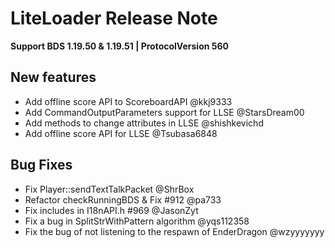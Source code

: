<!-- Version: 2.9.1 -->

# LiteLoader Release Note

**Support BDS 1.19.50 & 1.19.51 | ProtocolVersion 560**

## New features
- Add offline score API to ScoreboardAPI @kkj9333
- Add CommandOutputParameters support for LLSE @StarsDream00
- Add methods to change attributes in LLSE @shishkevichd
- Add offline score API for LLSE @Tsubasa6848

## Bug Fixes
- Fix Player::sendTextTalkPacket @ShrBox
- Refactor checkRunningBDS & Fix #912 @pa733
- Fix includes in I18nAPI.h #969 @JasonZyt
- Fix a bug in SplitStrWithPattern algorithm @yqs112358
- Fix the bug of not listening to the respawn of EnderDragon @wzyyyyyyy
